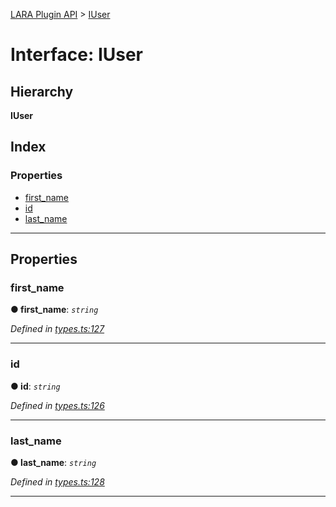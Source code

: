 [LARA Plugin API](../README.md) > [IUser](../interfaces/iuser.md)

# Interface: IUser

## Hierarchy

**IUser**

## Index

### Properties

* [first_name](iuser.md#first_name)
* [id](iuser.md#id)
* [last_name](iuser.md#last_name)

---

## Properties

<a id="first_name"></a>

###  first_name

**● first_name**: *`string`*

*Defined in [types.ts:127](../../../lara-typescript/src/plugin-api/types.ts#L127)*

___
<a id="id"></a>

###  id

**● id**: *`string`*

*Defined in [types.ts:126](../../../lara-typescript/src/plugin-api/types.ts#L126)*

___
<a id="last_name"></a>

###  last_name

**● last_name**: *`string`*

*Defined in [types.ts:128](../../../lara-typescript/src/plugin-api/types.ts#L128)*

___


